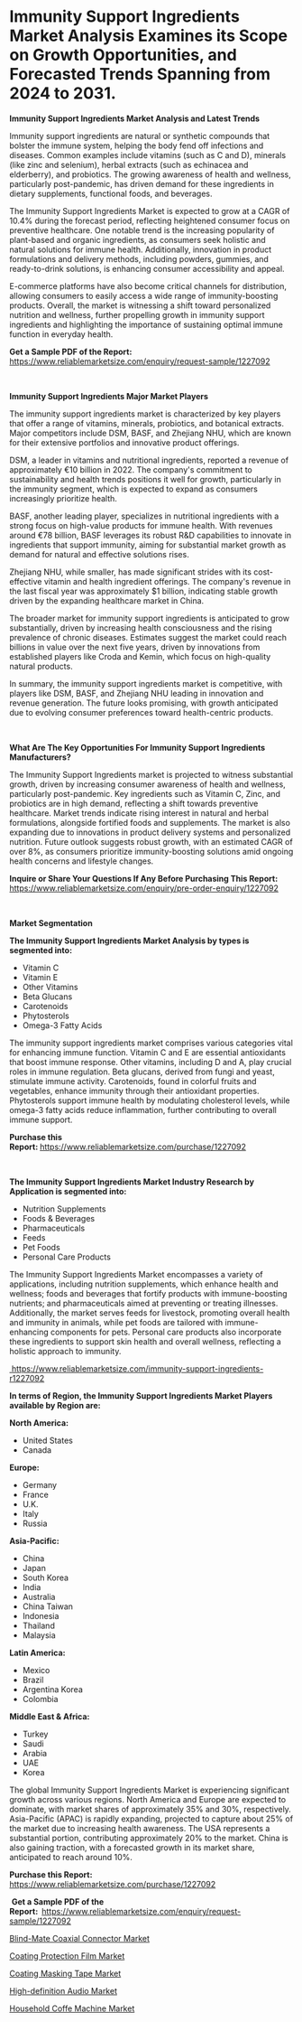 <p><h1>Immunity Support Ingredients Market Analysis Examines its Scope on Growth Opportunities, and Forecasted Trends Spanning from 2024 to 2031.</h1></p><p><strong>Immunity Support Ingredients Market Analysis and Latest Trends</strong></p>
<p><p>Immunity support ingredients are natural or synthetic compounds that bolster the immune system, helping the body fend off infections and diseases. Common examples include vitamins (such as C and D), minerals (like zinc and selenium), herbal extracts (such as echinacea and elderberry), and probiotics. The growing awareness of health and wellness, particularly post-pandemic, has driven demand for these ingredients in dietary supplements, functional foods, and beverages.</p><p>The Immunity Support Ingredients Market is expected to grow at a CAGR of 10.4% during the forecast period, reflecting heightened consumer focus on preventive healthcare. One notable trend is the increasing popularity of plant-based and organic ingredients, as consumers seek holistic and natural solutions for immune health. Additionally, innovation in product formulations and delivery methods, including powders, gummies, and ready-to-drink solutions, is enhancing consumer accessibility and appeal.</p><p>E-commerce platforms have also become critical channels for distribution, allowing consumers to easily access a wide range of immunity-boosting products. Overall, the market is witnessing a shift toward personalized nutrition and wellness, further propelling growth in immunity support ingredients and highlighting the importance of sustaining optimal immune function in everyday health.</p></p>
<p><strong>Get a Sample PDF of the Report:&nbsp;</strong> <a href="https://www.reliablemarketsize.com/enquiry/request-sample/1227092?utm_campaign=1131&utm_medium=2&utm_source=Github&utm_content=ia&utm_term=14102024&utm_id=immunity-support-ingredients">https://www.reliablemarketsize.com/enquiry/request-sample/1227092</a></p>
<p>&nbsp;</p>
<p><strong>Immunity Support Ingredients Major Market Players</strong></p>
<p><p>The immunity support ingredients market is characterized by key players that offer a range of vitamins, minerals, probiotics, and botanical extracts. Major competitors include DSM, BASF, and Zhejiang NHU, which are known for their extensive portfolios and innovative product offerings.</p><p>DSM, a leader in vitamins and nutritional ingredients, reported a revenue of approximately €10 billion in 2022. The company's commitment to sustainability and health trends positions it well for growth, particularly in the immunity segment, which is expected to expand as consumers increasingly prioritize health.</p><p>BASF, another leading player, specializes in nutritional ingredients with a strong focus on high-value products for immune health. With revenues around €78 billion, BASF leverages its robust R&D capabilities to innovate in ingredients that support immunity, aiming for substantial market growth as demand for natural and effective solutions rises.</p><p>Zhejiang NHU, while smaller, has made significant strides with its cost-effective vitamin and health ingredient offerings. The company's revenue in the last fiscal year was approximately $1 billion, indicating stable growth driven by the expanding healthcare market in China.</p><p>The broader market for immunity support ingredients is anticipated to grow substantially, driven by increasing health consciousness and the rising prevalence of chronic diseases. Estimates suggest the market could reach billions in value over the next five years, driven by innovations from established players like Croda and Kemin, which focus on high-quality natural products.</p><p>In summary, the immunity support ingredients market is competitive, with players like DSM, BASF, and Zhejiang NHU leading in innovation and revenue generation. The future looks promising, with growth anticipated due to evolving consumer preferences toward health-centric products.</p></p>
<p>&nbsp;</p>
<p><strong>What Are The Key Opportunities For Immunity Support Ingredients Manufacturers?</strong></p>
<p><p>The Immunity Support Ingredients market is projected to witness substantial growth, driven by increasing consumer awareness of health and wellness, particularly post-pandemic. Key ingredients such as Vitamin C, Zinc, and probiotics are in high demand, reflecting a shift towards preventive healthcare. Market trends indicate rising interest in natural and herbal formulations, alongside fortified foods and supplements. The market is also expanding due to innovations in product delivery systems and personalized nutrition. Future outlook suggests robust growth, with an estimated CAGR of over 8%, as consumers prioritize immunity-boosting solutions amid ongoing health concerns and lifestyle changes.</p></p>
<p><strong>Inquire or Share Your Questions If Any Before Purchasing This Report:</strong> <a href="https://www.reliablemarketsize.com/enquiry/pre-order-enquiry/1227092?utm_campaign=1131&utm_medium=2&utm_source=Github&utm_content=ia&utm_term=14102024&utm_id=immunity-support-ingredients">https://www.reliablemarketsize.com/enquiry/pre-order-enquiry/1227092</a></p>
<p>&nbsp;</p>
<p><strong>Market Segmentation</strong></p>
<p><strong>The Immunity Support Ingredients Market Analysis by types is segmented into:</strong></p>
<p><ul><li>Vitamin C</li><li>Vitamin E</li><li>Other Vitamins</li><li>Beta Glucans</li><li>Carotenoids</li><li>Phytosterols</li><li>Omega-3 Fatty Acids</li></ul></p>
<p><p>The immunity support ingredients market comprises various categories vital for enhancing immune function. Vitamin C and E are essential antioxidants that boost immune response. Other vitamins, including D and A, play crucial roles in immune regulation. Beta glucans, derived from fungi and yeast, stimulate immune activity. Carotenoids, found in colorful fruits and vegetables, enhance immunity through their antioxidant properties. Phytosterols support immune health by modulating cholesterol levels, while omega-3 fatty acids reduce inflammation, further contributing to overall immune support.</p></p>
<p><strong>Purchase this Report:&nbsp;</strong><a href="https://www.reliablemarketsize.com/purchase/1227092?utm_campaign=1131&utm_medium=2&utm_source=Github&utm_content=ia&utm_term=14102024&utm_id=immunity-support-ingredients">https://www.reliablemarketsize.com/purchase/1227092</a></p>
<p>&nbsp;</p>
<p><strong>The Immunity Support Ingredients Market Industry Research by Application is segmented into:</strong></p>
<p><ul><li>Nutrition Supplements</li><li>Foods & Beverages</li><li>Pharmaceuticals</li><li>Feeds</li><li>Pet Foods</li><li>Personal Care Products</li></ul></p>
<p><p>The Immunity Support Ingredients Market encompasses a variety of applications, including nutrition supplements, which enhance health and wellness; foods and beverages that fortify products with immune-boosting nutrients; and pharmaceuticals aimed at preventing or treating illnesses. Additionally, the market serves feeds for livestock, promoting overall health and immunity in animals, while pet foods are tailored with immune-enhancing components for pets. Personal care products also incorporate these ingredients to support skin health and overall wellness, reflecting a holistic approach to immunity.</p></p>
<p><a href="https://www.reliablemarketsize.com/immunity-support-ingredients-r1227092?utm_campaign=1131&utm_medium=2&utm_source=Github&utm_content=ia&utm_term=14102024&utm_id=immunity-support-ingredients">&nbsp;https://www.reliablemarketsize.com/immunity-support-ingredients-r1227092</a></p>
<p><strong>In terms of Region, the Immunity Support Ingredients Market Players available by Region are:</strong></p>
<p>
    <p> <strong> North America: </strong>
        <ul>
            <li>United States</li>
            <li>Canada</li>
        </ul>
        </p> 
    <p> <strong> Europe: </strong>
        <ul>
            <li>Germany</li>
            <li>France</li>
            <li>U.K.</li>
            <li>Italy</li>
            <li>Russia</li>
        </ul>
        </p> 
    <p> <strong> Asia-Pacific: </strong>
        <ul>
            <li>China</li>
            <li>Japan</li>
            <li>South Korea</li>
            <li>India</li>
            <li>Australia</li>
            <li>China Taiwan</li>
            <li>Indonesia</li>
            <li>Thailand</li>
            <li>Malaysia</li>
        </ul>
        </p> 
    <p> <strong> Latin America: </strong>
        <ul>
            <li>Mexico</li>
            <li>Brazil</li>
            <li>Argentina Korea</li>
            <li>Colombia</li>
        </ul>
        </p> 
    <p> <strong> Middle East & Africa: </strong>
        <ul>
            <li>Turkey</li>
            <li>Saudi</li>
            <li>Arabia</li>
            <li>UAE</li>
            <li>Korea</li>
        </ul>
    </p>
    </p>
<p><p>The global Immunity Support Ingredients Market is experiencing significant growth across various regions. North America and Europe are expected to dominate, with market shares of approximately 35% and 30%, respectively. Asia-Pacific (APAC) is rapidly expanding, projected to capture about 25% of the market due to increasing health awareness. The USA represents a substantial portion, contributing approximately 20% to the market. China is also gaining traction, with a forecasted growth in its market share, anticipated to reach around 10%.</p></p>
<p><strong>Purchase this Report: </strong><a href="https://www.reliablemarketsize.com/purchase/1227092?utm_campaign=1131&utm_medium=2&utm_source=Github&utm_content=ia&utm_term=14102024&utm_id=immunity-support-ingredients">https://www.reliablemarketsize.com/purchase/1227092</a></p>
<p>&nbsp;<strong>Get a Sample PDF of the Report:&nbsp;&nbsp;</strong><a href="https://www.reliablemarketsize.com/enquiry/request-sample/1227092?utm_campaign=1131&utm_medium=2&utm_source=Github&utm_content=ia&utm_term=14102024&utm_id=immunity-support-ingredients">https://www.reliablemarketsize.com/enquiry/request-sample/1227092</a></p>
<p><strong></strong></p>
<p><p><a href="https://github.com/nekolalrclippo/Market-Research-Report-List-1/blob/main/blind-mate-coaxial-connector-market.md?utm_campaign=1131&utm_medium=2&utm_source=Github&utm_content=ia&utm_term=14102024&utm_id=immunity-support-ingredients">Blind-Mate Coaxial Connector Market</a></p><p><a href="https://www.linkedin.com/pulse/coating-protection-film-market-size-growth-industry-analysis-razcf?utm_campaign=1131&utm_medium=2&utm_source=Github&utm_content=ia&utm_term=14102024&utm_id=immunity-support-ingredients">Coating Protection Film Market</a></p><p><a href="https://www.linkedin.com/pulse/insights-coating-masking-tape-market-size-which-expanding-118-ur3wf?utm_campaign=1131&utm_medium=2&utm_source=Github&utm_content=ia&utm_term=14102024&utm_id=immunity-support-ingredients">Coating Masking Tape Market</a></p><p><a href="https://www.linkedin.com/pulse/in-depth-high-definition-audio-market-review-size-share-89cagr-7aj5f?utm_campaign=1131&utm_medium=2&utm_source=Github&utm_content=ia&utm_term=14102024&utm_id=immunity-support-ingredients">High-definition Audio Market</a></p><p><a href="https://github.com/halkoitweden3/Market-Research-Report-List-1/blob/main/household-coffe-machine-market.md?utm_campaign=1131&utm_medium=2&utm_source=Github&utm_content=ia&utm_term=14102024&utm_id=immunity-support-ingredients">Household Coffe Machine Market</a></p></p>